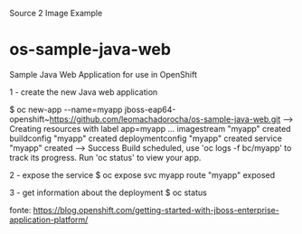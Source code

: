 Source 2 Image Example

# os-sample-java-web
Sample Java Web Application for use in OpenShift


1 - create the new Java web application

$ oc new-app --name=myapp jboss-eap64-openshift~https://github.com/leomachadorocha/os-sample-java-web.git
--> Creating resources with label app=myapp ...
    imagestream "myapp" created
    buildconfig "myapp" created
    deploymentconfig "myapp" created
    service "myapp" created
--> Success
    Build scheduled, use 'oc logs -f bc/myapp' to track its progress.
    Run 'oc status' to view your app.

2 - expose the service
$ oc expose svc myapp
route "myapp" exposed

3 - get information about the deployment
$ oc status


fonte: https://blog.openshift.com/getting-started-with-jboss-enterprise-application-platform/
